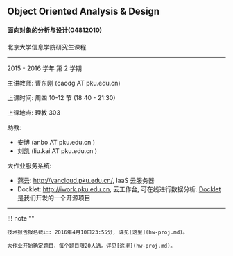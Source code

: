 ## Object Oriented Analysis & Design

#### 面向对象的分析与设计(04812010)

北京大学信息学院研究生课程

----

2015 - 2016 学年 第 2 学期


主讲教师: 曹东刚 (caodg AT pku.edu.cn)

上课时间: 周四 10-12 节 (18:40 - 21:30)

上课地点: 理教 303

助教:

- 安博 (anbo AT pku.edu.cn )
- 刘凯 (liu.kai AT pku.edu.cn )

大作业服务系统:

- 燕云: http://yancloud.pku.edu.cn/, IaaS 云服务器
- Docklet: http://iwork.pku.edu.cn, 云工作台, 可在线进行数据分析. [Docklet](http://docklet.unias.org) 是我们开发的一个开源项目

----

<!--
[作业1 分配结果发布](hw1-pair.md) . Mar 17, 2016
[作业2 发布](hw.md#作业2). Mar 17, 2016
[大作业](hw.md#大作业) 发布. Mar 31, 2016
-->

!!! note ""

    技术报告报名截止: 2016年4月10日23:55分, 详见[这里](hw-proj.md)。

    大作业开始确定题目，每个题目限20人选。详见[这里](hw-proj.md)。


